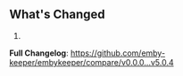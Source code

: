 ## What's Changed

1.

**Full Changelog**: https://github.com/emby-keeper/embykeeper/compare/v0.0.0...v5.0.4
